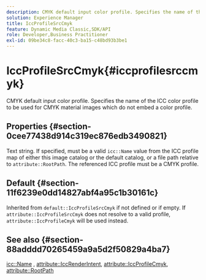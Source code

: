 ```yaml
---
description: CMYK default input color profile. Specifies the name of the ICC color profile to be used for CMYK material images which do not embed a color profile.
solution: Experience Manager
title: IccProfileSrcCmyk
feature: Dynamic Media Classic,SDK/API
role: Developer,Business Practitioner
exl-id: 09be34c8-facc-40c3-ba15-c48bd93b3be1
---
```

# IccProfileSrcCmyk{#iccprofilesrccmyk}

CMYK default input color profile. Specifies the name of the ICC color profile to be used for CMYK material images which do not embed a color profile.

## Properties {#section-0cee77438d914c319ec876edb3490821}

Text string. If specified, must be a valid `icc::Name` value from the ICC profile map of either this image catalog or the default catalog, or a file path relative to `attribute::RootPath`. The referenced ICC profile must be a CMYK profile.

## Default {#section-11f6239e0dd14827abf4a95c1b30161c}

Inherited from `default::IccProfileSrcCmyk` if not defined or if empty. If `attribute::IccProfileSrcCmyk` does not resolve to a valid profile, `attribute::IccProfileCmyk` will be used instead.

## See also {#section-88adddd70265459a9a5d2f50829a4ba7}

[icc::Name](../../../../../ir-api/material-cat/image-rendering-api-ref/c-ir-material-catalog/c-ir-icc-profile-map-reference/r-ir-name-icc.md#reference-7a293ede360e433782575f8f6a562ac2) , [attribute::IccRenderIntent](../../../../../ir-api/material-cat/image-rendering-api-ref/c-ir-material-catalog/c-ir-attributes-reference/r-ir-iccrenderintent.md#reference-3b80b7a4c25545a593c5076f318b5c40), [attribute::IccProfileCmyk](../../../../../ir-api/material-cat/image-rendering-api-ref/c-ir-material-catalog/c-ir-attributes-reference/r-ir-iccprofilecmyk.md#reference-55aead2d924847ffbd1be4c46add7127), [attribute::RootPath](../../../../../ir-api/material-cat/image-rendering-api-ref/c-ir-material-catalog/c-ir-attributes-reference/r-ir-rootpath.md#reference-a4d7c96b62e14fcbad1740c702f160f3)
